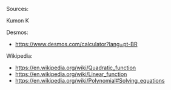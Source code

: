 Sources:

Kumon K

Desmos:
- https://www.desmos.com/calculator?lang=pt-BR

Wikipedia:
- https://en.wikipedia.org/wiki/Quadratic_function
- https://en.wikipedia.org/wiki/Linear_function
- https://en.wikipedia.org/wiki/Polynomial#Solving_equations
